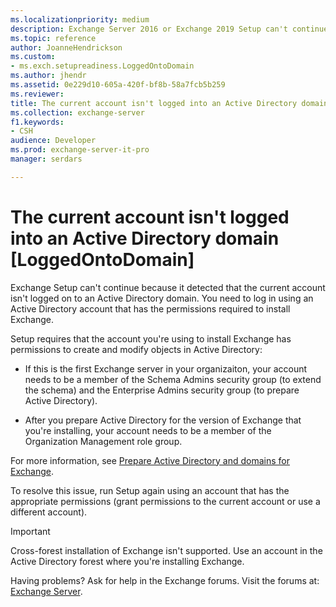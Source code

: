 ```yaml
---
ms.localizationpriority: medium
description: Exchange Server 2016 or Exchange 2019 Setup can't continue because your account isn't logged on to Active Directory.
ms.topic: reference
author: JoanneHendrickson
ms.custom:
- ms.exch.setupreadiness.LoggedOntoDomain
ms.author: jhendr
ms.assetid: 0e229d10-605a-420f-bf8b-58a7fcb5b259
ms.reviewer: 
title: The current account isn't logged into an Active Directory domain [LoggedOntoDomain]
ms.collection: exchange-server
f1.keywords:
- CSH
audience: Developer
ms.prod: exchange-server-it-pro
manager: serdars

---
```


# The current account isn't logged into an Active Directory domain [LoggedOntoDomain]

Exchange Setup can't continue because it detected that the current account isn't logged on to an Active Directory domain. You need to log in using an Active Directory account that has the permissions required to install Exchange.

Setup requires that the account you're using to install Exchange has permissions to create and modify objects in Active Directory:

- If this is the first Exchange server in your organizaiton, your account needs to be a member of the Schema Admins security group (to extend the schema) and the Enterprise Admins security group (to prepare Active Directory).

- After you prepare Active Directory for the version of Exchange that you're installing, your account needs to be a member of the Organization Management role group.

For more information, see [Prepare Active Directory and domains for Exchange](../prepare-ad-and-domains.md).

To resolve this issue, run Setup again using an account that has the appropriate permissions (grant permissions to the current account or use a different account).

> [!IMPORTANT]
> Cross-forest installation of Exchange isn't supported. Use an account in the Active Directory forest where you're installing Exchange.

Having problems? Ask for help in the Exchange forums. Visit the forums at: [Exchange Server](https://social.technet.microsoft.com/forums/office/home?category=exchangeserver).
